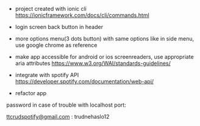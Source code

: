 - project created with ionic cli https://ionicframework.com/docs/cli/commands.html

- login screen back button in header
- more options menu(3 dots button) with same options like in side menu, use google chrome as reference
- make app accessible for android or ios screenreaders, use appropriate aria attributes https://www.w3.org/WAI/standards-guidelines/
- integrate with spotify API https://developer.spotify.com/documentation/web-api/
- refactor app


password in case of trouble with localhost port:

ttcrudspotify@gmail.com : trudnehaslo12